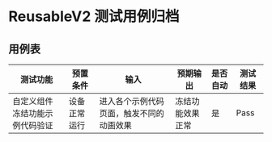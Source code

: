 # ReusableV2 测试用例归档
## 用例表


| 测试功能                    | 预置条件       | 输入                   | 预期输出        | 是否自动 | 测试结果 |
|-------------------------| -------------- |----------------------|-------------| :------- | -------- |
| 自定义组件冻结功能示例代码验证              | 设备正常运行   | 进入各个示例代码页面，触发不同的动画效果 | 冻结功能效果正常      | 是       | Pass     |

